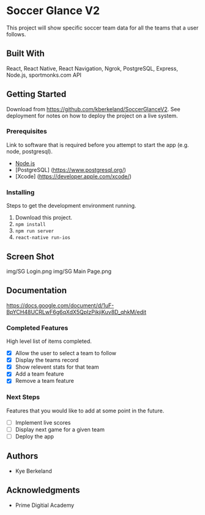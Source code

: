 # Soccer Glance V2

This project will show specific soccer team data for all the teams that a user follows.

## Built With

React,
React Native,
React Navigation,
Ngrok,
PostgreSQL,
Express,
Node.js,
sportmonks.com API


## Getting Started

Download from https://github.com/kberkeland/SoccerGlanceV2. See deployment for notes on how to deploy the project on a live system.

### Prerequisites

Link to software that is required before you attempt to start the app (e.g. node, postgresql).

- [Node.js](https://nodejs.org/en/)
- [PostgreSQL] (https://www.postgresql.org/)
- [Xcode] (https://developer.apple.com/xcode/)


### Installing

Steps to get the development environment running.

1. Download this project.
2. `npm install`
3. `npm run server`
4. `react-native run-ios`


## Screen Shot

img/SG Login.png
img/SG Main Page.png

## Documentation

https://docs.google.com/document/d/1uF-BpYCH48UCRLwF6g6qXdX5QpIzPikjiKuv8D_qhkM/edit

### Completed Features

High level list of items completed.

- [x] Allow the user to select a team to follow
- [x] Display the teams record
- [x] Show relevent stats for that team
- [x] Add a team feature
- [x] Remove a team feature

### Next Steps

Features that you would like to add at some point in the future.

- [ ] Implement live scores
- [ ] Display next game for a given team
- [ ] Deploy the app

## Authors

* Kye Berkeland


## Acknowledgments

* Prime Digitial Academy

